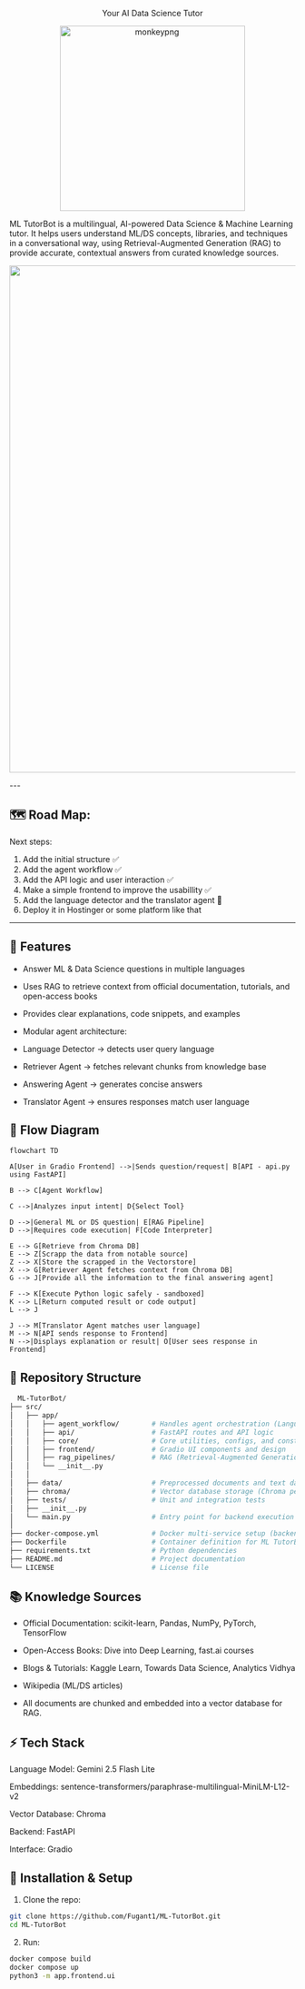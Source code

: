 <p align="center">
 Your AI Data Science Tutor
</p>

<p align="center">
 <img width="326" height="326" alt="monkeypng" src="https://github.com/user-attachments/assets/4b7f9d7e-3c5e-40aa-9700-c9ef45082ba8" />
</p>

ML TutorBot is a multilingual, AI-powered Data Science & Machine Learning tutor. It helps users understand ML/DS concepts, libraries, and techniques in a conversational way, using Retrieval-Augmented Generation (RAG) to provide accurate, contextual answers from curated knowledge sources.

<p align="center">
  <img width="1886" height="893" alt="ML TutorBot UI Screenshot" src="https://github.com/user-attachments/assets/7682c310-06b8-4c69-8a38-8919e4712360" />
</p>
---

## 🗺️ Road Map:
Next steps:
1. Add the initial structure ✅
2. Add the agent workflow ✅
3. Add the API logic and user interaction ✅
4. Make a simple frontend to improve the usabillity ✅
5. Add the language detector and the translator agent 🔁
6. Deploy it in Hostinger or some platform like that

---

## 🔹 Features
  * Answer ML & Data Science questions in multiple languages

  * Uses RAG to retrieve context from official documentation, tutorials, and open-access books

  * Provides clear explanations, code snippets, and examples

  * Modular agent architecture:

  * Language Detector → detects user query language

  * Retriever Agent → fetches relevant chunks from knowledge base

  * Answering Agent → generates concise answers

  * Translator Agent → ensures responses match user language

## 📜 Flow Diagram

```mermaid
flowchart TD

A[User in Gradio Frontend] -->|Sends question/request| B[API - api.py using FastAPI]

B --> C[Agent Workflow]

C -->|Analyzes input intent| D{Select Tool}

D -->|General ML or DS question| E[RAG Pipeline]
D -->|Requires code execution| F[Code Interpreter]

E --> G[Retrieve from Chroma DB]
E --> Z[Scrapp the data from notable source]
Z --> X[Store the scrapped in the Vectorstore]
X --> G[Retriever Agent fetches context from Chroma DB]
G --> J[Provide all the information to the final answering agent]

F --> K[Execute Python logic safely - sandboxed]
K --> L[Return computed result or code output]
L --> J

J --> M[Translator Agent matches user language]
M --> N[API sends response to Frontend]
N -->|Displays explanation or result| O[User sees response in Frontend]
```


## 📁 Repository Structure

```bash
  ML-TutorBot/
├── src/
│   ├── app/
│   │   ├── agent_workflow/        # Handles agent orchestration (Language, Retriever, Answering, Translator)
│   │   ├── api/                   # FastAPI routes and API logic
│   │   ├── core/                  # Core utilities, configs, and constants
│   │   ├── frontend/              # Gradio UI components and design
│   │   ├── rag_pipelines/         # RAG (Retrieval-Augmented Generation) logic and document retrieval flow
│   │   └── __init__.py
│   │
│   ├── data/                      # Preprocessed documents and text datasets for embeddings
│   ├── chroma/                    # Vector database storage (Chroma persistence)
│   ├── tests/                     # Unit and integration tests
│   ├── __init__.py
│   └── main.py                    # Entry point for backend execution
│
├── docker-compose.yml             # Docker multi-service setup (backend, vector DB, etc.)
├── Dockerfile                     # Container definition for ML TutorBot
├── requirements.txt               # Python dependencies
├── README.md                      # Project documentation
└── LICENSE                        # License file
```

## 📚 Knowledge Sources

  * Official Documentation: scikit-learn, Pandas, NumPy, PyTorch, TensorFlow

  * Open-Access Books: Dive into Deep Learning, fast.ai courses

  * Blogs & Tutorials: Kaggle Learn, Towards Data Science, Analytics Vidhya

  * Wikipedia (ML/DS articles)

  * All documents are chunked and embedded into a vector database for RAG.

## ⚡ Tech Stack

Language Model: Gemini 2.5 Flash Lite

Embeddings: sentence-transformers/paraphrase-multilingual-MiniLM-L12-v2

Vector Database: Chroma

Backend: FastAPI

Interface: Gradio 

## 🚀 Installation & Setup

1. Clone the repo:
  ```bash
  git clone https://github.com/Fugant1/ML-TutorBot.git
  cd ML-TutorBot
  ```
2. Run:
  ```bash
  docker compose build
  docker compose up
  python3 -m app.frontend.ui
  ```
